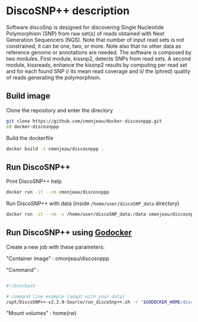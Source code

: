 # DiscoSNP++ description

Software discoSnp is designed for discovering Single Nucleotide Polymorphism (SNP) from raw set(s) of reads obtained with Next Generation Sequencers (NGS).
Note that number of input read sets is not constrained, it can be one, two, or more. Note also that no other data as reference genome or annotations are needed.
The software is composed by two modules. First module, kissnp2, detects SNPs from read sets. A second module, kissreads, enhance the kissnp2 results by computing per read set  and for each found SNP i/ its mean read coverage and ii/ the (phred) quality of reads generating the polymorphism.

## Build image

Clone the repository and enter the directory
    
```bash
git clone https://github.com/cmonjeau/docker-discosnppp.git
cd docker-discosnppp
```


Build the dockerfile

```bash
docker build -t cmonjeau/discosnppp .
```

## Run DiscoSNP++

Print DiscoSNP++ help

```bash
docker run -it --rm cmonjeau/discosnppp
```

Run DiscoSNP++ with data (inside `/home/user/discoSNP_data` directory)

```bash
docker run -it --rm -v /home/user/discoSNP_data:/data cmonjeau/discosnppp -r "/data/reads_sequence1.fasta.gz /data/reads_sequence2.fasta.gz" -G /data/reference_genome.fa -p /data/results/discoRes
```


## Run DiscoSNP++ using [Godocker](http://www.genouest.org/godocker/)

Create a new job with these parameters:

"Container image" : cmonjeau/discosnppp

"Command" : 

```bash

#!/bin/bash

# command line example (adapt with your data)
/opt/DiscoSNP++-v2.2.9-Source/run_discoSnp++.sh -r "$GODOCKER_HOME/discoSNP_data/reads_sequence1.fasta.gz $GODOCKER_HOME/discoSNP_data/reads_sequence2.fasta.gz" -G $GODOCKER_HOME/discoSNP_data/coli.fasta -p $GODOCKER_HOME/discoSNP_data/result

```

"Mount volumes" : home(rw)


